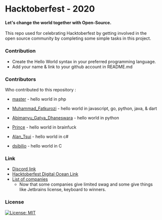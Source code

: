 # Hacktoberfest - 2020

#### Let's change the world together with Open-Source.
This repo used for celebrating Hacktoberfest by getting involved in the open source community by completing some simple tasks in this project.

### Contribution
  - Create the Hello World syntax in your preferred programming language.
  - Add your name & link to your github account in README.md

### Contributors
Who contributed to this repository :
* [master] - hello world in php
* [Muhammad_Fatkurozi] - hello world in javascript, go, python, java, & dart
* [Abimanyu_Gatya_Dhaneswara] - hello world in python
* [Prince] - hello world in brainfuck
* [Alan_Tsui] - hello world in c#
* [dsibilio] - hello world in C

  [master]: <https://github.com/codeind>
  [Muhammad_Fatkurozi]: <https://github.com/ibnumardini>
  [Abimanyu_Gatya_Dhaneswara]: <https://github.com/geekbim>
  [Prince]: <https://github.com/PrinceSharzeel>
  [Alan_Tsui]: <https://github.com/kingal1337>
  [dsibilio]: <https://github.com/dsibilio>
  
 ### Link

- [Discord link](https://discord.com/invite/hacktoberfest)
- [Hacktoberfest Digital Ocean Link](https://hacktoberfest.digitalocean.com/)
- [List of companies](https://github.com/crweiner/hacktoberfest-swag-list/tree/2018#a-to-z-order-of-companies)
  - Now that some companies give limited swag and some give things like Jetbrains license, keyboard to winners.
  
### License
  [![License: MIT](https://img.shields.io/badge/License-MIT-yellow.svg)](https://opensource.org/licenses/MIT)
